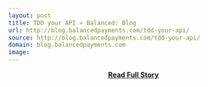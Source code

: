 ```yaml
---
layout: post
title: TDD your API » Balanced: Blog
url: http://blog.balancedpayments.com/tdd-your-api/
source: http://blog.balancedpayments.com/tdd-your-api/
domain: blog.balancedpayments.com
image: 
---
```


<p></p>
<center><p><a href="http://blog.balancedpayments.com/tdd-your-api/" style='padding:25px; font-sze:18px; font-weight: bold;'>Read Full Story</a></p></center>
